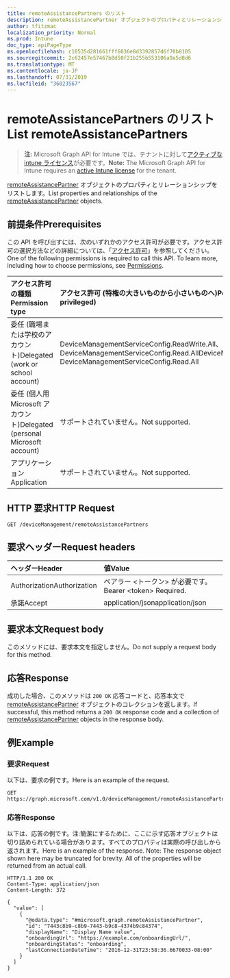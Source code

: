 ```yaml
---
title: remoteAssistancePartners のリスト
description: remoteAssistancePartner オブジェクトのプロパティとリレーションシップをリストします。
author: tfitzmac
localization_priority: Normal
ms.prod: Intune
doc_type: apiPageType
ms.openlocfilehash: c10535d281661fff6036e8d3392857d6f70b8105
ms.sourcegitcommit: 2c62457e57467b8d50f21b255b553106a9a5d8d6
ms.translationtype: MT
ms.contentlocale: ja-JP
ms.lasthandoff: 07/31/2019
ms.locfileid: "36023567"
---
```

# <a name="list-remoteassistancepartners"></a><span data-ttu-id="6dbbe-103">remoteAssistancePartners のリスト</span><span class="sxs-lookup"><span data-stu-id="6dbbe-103">List remoteAssistancePartners</span></span>

> <span data-ttu-id="6dbbe-104">**注:** Microsoft Graph API for Intune では、テナントに対して[アクティブな intune ライセンス](https://go.microsoft.com/fwlink/?linkid=839381)が必要です。</span><span class="sxs-lookup"><span data-stu-id="6dbbe-104">**Note:** The Microsoft Graph API for Intune requires an [active Intune license](https://go.microsoft.com/fwlink/?linkid=839381) for the tenant.</span></span>

<span data-ttu-id="6dbbe-105">[remoteAssistancePartner](../resources/intune-remoteassistance-remoteassistancepartner.md) オブジェクトのプロパティとリレーションシップをリストします。</span><span class="sxs-lookup"><span data-stu-id="6dbbe-105">List properties and relationships of the [remoteAssistancePartner](../resources/intune-remoteassistance-remoteassistancepartner.md) objects.</span></span>

## <a name="prerequisites"></a><span data-ttu-id="6dbbe-106">前提条件</span><span class="sxs-lookup"><span data-stu-id="6dbbe-106">Prerequisites</span></span>
<span data-ttu-id="6dbbe-p101">この API を呼び出すには、次のいずれかのアクセス許可が必要です。アクセス許可の選択方法などの詳細については、「[アクセス許可](/graph/permissions-reference)」を参照してください。</span><span class="sxs-lookup"><span data-stu-id="6dbbe-p101">One of the following permissions is required to call this API. To learn more, including how to choose permissions, see [Permissions](/graph/permissions-reference).</span></span>

|<span data-ttu-id="6dbbe-109">アクセス許可の種類</span><span class="sxs-lookup"><span data-stu-id="6dbbe-109">Permission type</span></span>|<span data-ttu-id="6dbbe-110">アクセス許可 (特権の大きいものから小さいものへ)</span><span class="sxs-lookup"><span data-stu-id="6dbbe-110">Permissions (from most to least privileged)</span></span>|
|:---|:---|
|<span data-ttu-id="6dbbe-111">委任 (職場または学校のアカウント)</span><span class="sxs-lookup"><span data-stu-id="6dbbe-111">Delegated (work or school account)</span></span>|<span data-ttu-id="6dbbe-112">DeviceManagementServiceConfig.ReadWrite.All、DeviceManagementServiceConfig.Read.All</span><span class="sxs-lookup"><span data-stu-id="6dbbe-112">DeviceManagementServiceConfig.ReadWrite.All, DeviceManagementServiceConfig.Read.All</span></span>|
|<span data-ttu-id="6dbbe-113">委任 (個人用 Microsoft アカウント)</span><span class="sxs-lookup"><span data-stu-id="6dbbe-113">Delegated (personal Microsoft account)</span></span>|<span data-ttu-id="6dbbe-114">サポートされていません。</span><span class="sxs-lookup"><span data-stu-id="6dbbe-114">Not supported.</span></span>|
|<span data-ttu-id="6dbbe-115">アプリケーション</span><span class="sxs-lookup"><span data-stu-id="6dbbe-115">Application</span></span>|<span data-ttu-id="6dbbe-116">サポートされていません。</span><span class="sxs-lookup"><span data-stu-id="6dbbe-116">Not supported.</span></span>|

## <a name="http-request"></a><span data-ttu-id="6dbbe-117">HTTP 要求</span><span class="sxs-lookup"><span data-stu-id="6dbbe-117">HTTP Request</span></span>
<!-- {
  "blockType": "ignored"
}
-->
``` http
GET /deviceManagement/remoteAssistancePartners
```

## <a name="request-headers"></a><span data-ttu-id="6dbbe-118">要求ヘッダー</span><span class="sxs-lookup"><span data-stu-id="6dbbe-118">Request headers</span></span>
|<span data-ttu-id="6dbbe-119">ヘッダー</span><span class="sxs-lookup"><span data-stu-id="6dbbe-119">Header</span></span>|<span data-ttu-id="6dbbe-120">値</span><span class="sxs-lookup"><span data-stu-id="6dbbe-120">Value</span></span>|
|:---|:---|
|<span data-ttu-id="6dbbe-121">Authorization</span><span class="sxs-lookup"><span data-stu-id="6dbbe-121">Authorization</span></span>|<span data-ttu-id="6dbbe-122">ベアラー &lt;トークン&gt; が必要です。</span><span class="sxs-lookup"><span data-stu-id="6dbbe-122">Bearer &lt;token&gt; Required.</span></span>|
|<span data-ttu-id="6dbbe-123">承諾</span><span class="sxs-lookup"><span data-stu-id="6dbbe-123">Accept</span></span>|<span data-ttu-id="6dbbe-124">application/json</span><span class="sxs-lookup"><span data-stu-id="6dbbe-124">application/json</span></span>|

## <a name="request-body"></a><span data-ttu-id="6dbbe-125">要求本文</span><span class="sxs-lookup"><span data-stu-id="6dbbe-125">Request body</span></span>
<span data-ttu-id="6dbbe-126">このメソッドには、要求本文を指定しません。</span><span class="sxs-lookup"><span data-stu-id="6dbbe-126">Do not supply a request body for this method.</span></span>

## <a name="response"></a><span data-ttu-id="6dbbe-127">応答</span><span class="sxs-lookup"><span data-stu-id="6dbbe-127">Response</span></span>
<span data-ttu-id="6dbbe-128">成功した場合、このメソッドは `200 OK` 応答コードと、応答本文で [remoteAssistancePartner](../resources/intune-remoteassistance-remoteassistancepartner.md) オブジェクトのコレクションを返します。</span><span class="sxs-lookup"><span data-stu-id="6dbbe-128">If successful, this method returns a `200 OK` response code and a collection of [remoteAssistancePartner](../resources/intune-remoteassistance-remoteassistancepartner.md) objects in the response body.</span></span>

## <a name="example"></a><span data-ttu-id="6dbbe-129">例</span><span class="sxs-lookup"><span data-stu-id="6dbbe-129">Example</span></span>

### <a name="request"></a><span data-ttu-id="6dbbe-130">要求</span><span class="sxs-lookup"><span data-stu-id="6dbbe-130">Request</span></span>
<span data-ttu-id="6dbbe-131">以下は、要求の例です。</span><span class="sxs-lookup"><span data-stu-id="6dbbe-131">Here is an example of the request.</span></span>
``` http
GET https://graph.microsoft.com/v1.0/deviceManagement/remoteAssistancePartners
```

### <a name="response"></a><span data-ttu-id="6dbbe-132">応答</span><span class="sxs-lookup"><span data-stu-id="6dbbe-132">Response</span></span>
<span data-ttu-id="6dbbe-p102">以下は、応答の例です。注:簡潔にするために、ここに示す応答オブジェクトは切り詰められている場合があります。すべてのプロパティは実際の呼び出しから返されます。</span><span class="sxs-lookup"><span data-stu-id="6dbbe-p102">Here is an example of the response. Note: The response object shown here may be truncated for brevity. All of the properties will be returned from an actual call.</span></span>
``` http
HTTP/1.1 200 OK
Content-Type: application/json
Content-Length: 372

{
  "value": [
    {
      "@odata.type": "#microsoft.graph.remoteAssistancePartner",
      "id": "7443c8b9-c8b9-7443-b9c8-4374b9c84374",
      "displayName": "Display Name value",
      "onboardingUrl": "https://example.com/onboardingUrl/",
      "onboardingStatus": "onboarding",
      "lastConnectionDateTime": "2016-12-31T23:58:36.6670033-08:00"
    }
  ]
}
```



